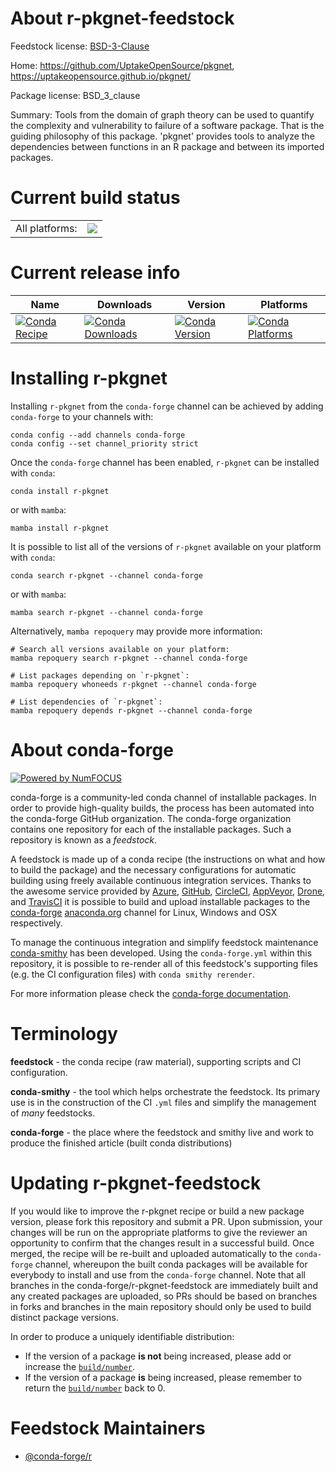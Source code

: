 About r-pkgnet-feedstock
========================

Feedstock license: [BSD-3-Clause](https://github.com/conda-forge/r-pkgnet-feedstock/blob/main/LICENSE.txt)

Home: https://github.com/UptakeOpenSource/pkgnet, https://uptakeopensource.github.io/pkgnet/

Package license: BSD_3_clause

Summary: Tools from the domain of graph theory can be used to quantify the complexity and vulnerability to failure of a software package. That is the guiding philosophy of this package. 'pkgnet' provides tools to analyze the dependencies between functions in an R package and between its imported packages.

Current build status
====================


<table><tr><td>All platforms:</td>
    <td>
      <a href="https://dev.azure.com/conda-forge/feedstock-builds/_build/latest?definitionId=6488&branchName=main">
        <img src="https://dev.azure.com/conda-forge/feedstock-builds/_apis/build/status/r-pkgnet-feedstock?branchName=main">
      </a>
    </td>
  </tr>
</table>

Current release info
====================

| Name | Downloads | Version | Platforms |
| --- | --- | --- | --- |
| [![Conda Recipe](https://img.shields.io/badge/recipe-r--pkgnet-green.svg)](https://anaconda.org/conda-forge/r-pkgnet) | [![Conda Downloads](https://img.shields.io/conda/dn/conda-forge/r-pkgnet.svg)](https://anaconda.org/conda-forge/r-pkgnet) | [![Conda Version](https://img.shields.io/conda/vn/conda-forge/r-pkgnet.svg)](https://anaconda.org/conda-forge/r-pkgnet) | [![Conda Platforms](https://img.shields.io/conda/pn/conda-forge/r-pkgnet.svg)](https://anaconda.org/conda-forge/r-pkgnet) |

Installing r-pkgnet
===================

Installing `r-pkgnet` from the `conda-forge` channel can be achieved by adding `conda-forge` to your channels with:

```
conda config --add channels conda-forge
conda config --set channel_priority strict
```

Once the `conda-forge` channel has been enabled, `r-pkgnet` can be installed with `conda`:

```
conda install r-pkgnet
```

or with `mamba`:

```
mamba install r-pkgnet
```

It is possible to list all of the versions of `r-pkgnet` available on your platform with `conda`:

```
conda search r-pkgnet --channel conda-forge
```

or with `mamba`:

```
mamba search r-pkgnet --channel conda-forge
```

Alternatively, `mamba repoquery` may provide more information:

```
# Search all versions available on your platform:
mamba repoquery search r-pkgnet --channel conda-forge

# List packages depending on `r-pkgnet`:
mamba repoquery whoneeds r-pkgnet --channel conda-forge

# List dependencies of `r-pkgnet`:
mamba repoquery depends r-pkgnet --channel conda-forge
```


About conda-forge
=================

[![Powered by
NumFOCUS](https://img.shields.io/badge/powered%20by-NumFOCUS-orange.svg?style=flat&colorA=E1523D&colorB=007D8A)](https://numfocus.org)

conda-forge is a community-led conda channel of installable packages.
In order to provide high-quality builds, the process has been automated into the
conda-forge GitHub organization. The conda-forge organization contains one repository
for each of the installable packages. Such a repository is known as a *feedstock*.

A feedstock is made up of a conda recipe (the instructions on what and how to build
the package) and the necessary configurations for automatic building using freely
available continuous integration services. Thanks to the awesome service provided by
[Azure](https://azure.microsoft.com/en-us/services/devops/), [GitHub](https://github.com/),
[CircleCI](https://circleci.com/), [AppVeyor](https://www.appveyor.com/),
[Drone](https://cloud.drone.io/welcome), and [TravisCI](https://travis-ci.com/)
it is possible to build and upload installable packages to the
[conda-forge](https://anaconda.org/conda-forge) [anaconda.org](https://anaconda.org/)
channel for Linux, Windows and OSX respectively.

To manage the continuous integration and simplify feedstock maintenance
[conda-smithy](https://github.com/conda-forge/conda-smithy) has been developed.
Using the ``conda-forge.yml`` within this repository, it is possible to re-render all of
this feedstock's supporting files (e.g. the CI configuration files) with ``conda smithy rerender``.

For more information please check the [conda-forge documentation](https://conda-forge.org/docs/).

Terminology
===========

**feedstock** - the conda recipe (raw material), supporting scripts and CI configuration.

**conda-smithy** - the tool which helps orchestrate the feedstock.
                   Its primary use is in the construction of the CI ``.yml`` files
                   and simplify the management of *many* feedstocks.

**conda-forge** - the place where the feedstock and smithy live and work to
                  produce the finished article (built conda distributions)


Updating r-pkgnet-feedstock
===========================

If you would like to improve the r-pkgnet recipe or build a new
package version, please fork this repository and submit a PR. Upon submission,
your changes will be run on the appropriate platforms to give the reviewer an
opportunity to confirm that the changes result in a successful build. Once
merged, the recipe will be re-built and uploaded automatically to the
`conda-forge` channel, whereupon the built conda packages will be available for
everybody to install and use from the `conda-forge` channel.
Note that all branches in the conda-forge/r-pkgnet-feedstock are
immediately built and any created packages are uploaded, so PRs should be based
on branches in forks and branches in the main repository should only be used to
build distinct package versions.

In order to produce a uniquely identifiable distribution:
 * If the version of a package **is not** being increased, please add or increase
   the [``build/number``](https://docs.conda.io/projects/conda-build/en/latest/resources/define-metadata.html#build-number-and-string).
 * If the version of a package **is** being increased, please remember to return
   the [``build/number``](https://docs.conda.io/projects/conda-build/en/latest/resources/define-metadata.html#build-number-and-string)
   back to 0.

Feedstock Maintainers
=====================

* [@conda-forge/r](https://github.com/conda-forge/r/)

